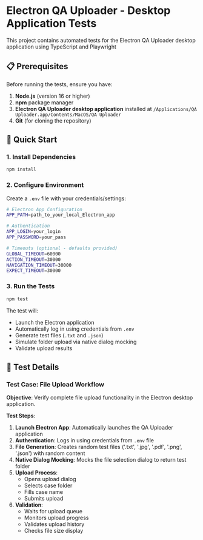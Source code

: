 # Electron QA Uploader - Desktop Application Tests

This project contains automated tests for the Electron QA Uploader desktop application using TypeScript and Playwright 

## 📋 Prerequisites

Before running the tests, ensure you have:

1. **Node.js** (version 16 or higher)
2. **npm** package manager
3. **Electron QA Uploader desktop application** installed at `/Applications/QA Uploader.app/Contents/MacOS/QA Uploader`
4. **Git** (for cloning the repository)

## 🚀 Quick Start

### 1. Install Dependencies

```bash
npm install
```

### 2. Configure Environment

Create a `.env` file with your credentials/settings:

```bash
# Electron App Configuration
APP_PATH=path_to_your_local_Electron_app

# Authentication
APP_LOGIN=your_login
APP_PASSWORD=your_pass

# Timeouts (optional - defaults provided)
GLOBAL_TIMEOUT=60000
ACTION_TIMEOUT=30000
NAVIGATION_TIMEOUT=30000
EXPECT_TIMEOUT=30000
```

### 3. Run the Tests

```bash
npm test
```

The test will:
- Launch the Electron application
- Automatically log in using credentials from `.env`
- Generate test files (`.txt` and `.json`)
- Simulate folder upload via native dialog mocking
- Validate upload results

## 🧪 Test Details

### Test Case: File Upload Workflow

**Objective**: Verify complete file upload functionality in the Electron desktop application.

**Test Steps**:
1. **Launch Electron App**: Automatically launches the QA Uploader application
2. **Authentication**: Logs in using credentials from `.env` file
3. **File Generation**: Creates random test files ('.txt', '.jpg', '.pdf', '.png', '.json') with random content
4. **Native Dialog Mocking**: Mocks the file selection dialog to return test folder
5. **Upload Process**: 
   - Opens upload dialog
   - Selects case folder
   - Fills case name
   - Submits upload
6. **Validation**: 
   - Waits for upload queue
   - Monitors upload progress
   - Validates upload history
   - Checks file size display
